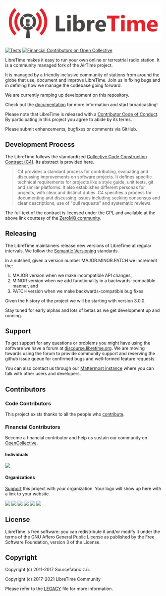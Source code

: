 ![](website/static/img/logo-512px.png)

[![Tests](https://github.com/libretime/libretime/actions/workflows/test.yml/badge.svg)](https://github.com/libretime/libretime/actions/workflows/test.yml)
[![Financial Contributors on Open Collective](https://opencollective.com/libretime/all/badge.svg?label=financial+contributors)](https://opencollective.com/libretime)

LibreTime makes it easy to run your own online or terrestrial radio station. It
is a community managed fork of the AirTime project.

It is managed by a friendly inclusive community of stations from around the
globe that use, document and improve LibreTime. Join us in fixing bugs and in
defining how we manage the codebase going forward.

We are currently ramping up development on this repository.

Check out the [documentation](https://libretime.org) for more information and
start broadcasting!

Please note that LibreTime is released with a [Contributor Code
of Conduct](https://github.com/LibreTime/code-of-conduct/blob/main/CODE_OF_CONDUCT.md).
By participating in this project you agree to abide by its terms.

Please submit enhancements, bugfixes or comments via GitHub.

## Development Process

The LibreTime follows the standardized [Collective Code Construction
Contract (C4)](https://rfc.zeromq.org/spec:42/C4/). Its abstract is
provided here.

> C4 provides a standard process for contributing, evaluating and
> discussing improvements on software projects. It defines specific
> technical requirements for projects like a style guide, unit tests,
> git and similar platforms. It also establishes different personas
> for projects, with clear and distinct duties. C4 specifies a process
> for documenting and discussing issues including seeking consensus
> and clear descriptions, use of "pull requests" and systematic reviews.

The full text of the contract is licensed under the GPL and available at
the above link courtesy of the [ZeroMQ community](https://zeromq.org/).

## Releasing

The LibreTime maintainers release new versions of LibreTime at regular
intervals. We follow the [Semantic Versioning](https://semver.org/spec/v2.0.0.html)
standards.

In a nutshell, given a version number MAJOR.MINOR.PATCH we increment the:

1. MAJOR version when we make incompatible API changes,
2. MINOR version when we add functionality in a backwards-compatible manner, and
3. PATCH version when we make backwards-compatible bug fixes.

Given the history of the project we will be starting with version 3.0.0.

Stay tuned for early alphas and lots of betas as we get development
up and running.

## Support

To get support for any questions or problems you might have using the software
we have a forum at [discourse.libretime.org](https://discourse.libretime.org).
We are moving towards using the forum to provide community support and reserving
the github issue queue for confirmed bugs and well-formed feature requests.

You can also contact us through our [Mattermost instance](https://chat.libretime.org)
where you can talk with other users and developers.

## Contributors

### Code Contributors

This project exists thanks to all the people who [contribute](CONTRIBUTING.md).

### Financial Contributors

Become a financial contributor and help us sustain our community on
[OpenCollective](https://opencollective.com/libretime/contribute).

#### Individuals

<a href="https://opencollective.com/libretime"><img src="https://opencollective.com/libretime/individuals.svg?width=890"></a>

#### Organizations

[Support](https://opencollective.com/libretime/contribute) this project with
your organization. Your logo will show up here with a link to your website.

<a href="https://opencollective.com/libretime/organization/0/website"><img src="https://opencollective.com/libretime/organization/0/avatar.svg"></a>
<a href="https://opencollective.com/libretime/organization/1/website"><img src="https://opencollective.com/libretime/organization/1/avatar.svg"></a>
<a href="https://opencollective.com/libretime/organization/2/website"><img src="https://opencollective.com/libretime/organization/2/avatar.svg"></a>
<a href="https://opencollective.com/libretime/organization/3/website"><img src="https://opencollective.com/libretime/organization/3/avatar.svg"></a>
<a href="https://opencollective.com/libretime/organization/4/website"><img src="https://opencollective.com/libretime/organization/4/avatar.svg"></a>
<a href="https://opencollective.com/libretime/organization/5/website"><img src="https://opencollective.com/libretime/organization/5/avatar.svg"></a>

## License

LibreTime is free software: you can redistribute it and/or
modify it under the terms of the GNU Affero General Public
License as published by the Free Software Foundation,
version 3 of the License.

## Copyright

Copyright (c) 2011-2017 Sourcefabric z.ú.

Copyright (c) 2017-2021 LibreTime Community

Please refer to the [LEGACY](./LEGACY.md) file for more information.
